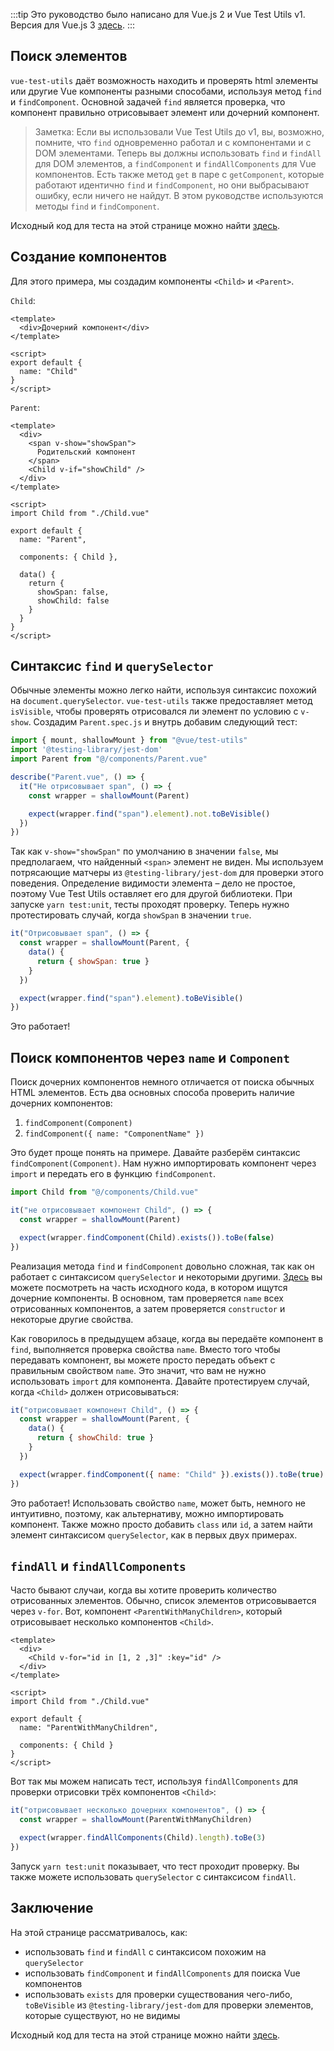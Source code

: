 :::tip Это руководство было написано для Vue.js 2 и Vue Test Utils v1.
Версия для Vue.js 3 [здесь](/v3/ru).
:::

## Поиск элементов

`vue-test-utils` даёт возможность находить и проверять html элементы или другие Vue компоненты разными способами, используя метод `find` и `findComponent`. Основной задачей `find` является проверка, что компонент правильно отрисовывает элемент или дочерний компонент.

> Заметка: Если вы использовали Vue Test Utils до v1, вы, возможно, помните, что `find` одновременно работал и с компонентами и с DOM элементами. Теперь вы должны использовать `find` и `findAll` для DOM элементов, а `findComponent` и `findAllComponents` для Vue компонентов. Есть также метод `get` в паре с `getComponent`, которые работают идентично `find` и `findComponent`, но они выбрасывают ошибку, если ничего не найдут. В этом руководстве используются методы `find` и `findComponent`.

Исходный код для теста на этой странице можно найти [здесь](https://github.com/lmiller1990/vue-testing-handbook/tree/master/demo-app/tests/unit/Parent.spec.js).

## Создание компонентов

Для этого примера, мы создадим компоненты `<Child>` и `<Parent>`.

`Child`: 

```vue
<template>
  <div>Дочерний компонент</div>
</template>

<script>
export default {
  name: "Child"
}
</script>
```

`Parent`:

```vue
<template>
  <div>
    <span v-show="showSpan">
      Родительский компонент
    </span>
    <Child v-if="showChild" />
  </div>
</template>

<script>
import Child from "./Child.vue"

export default {
  name: "Parent",

  components: { Child },

  data() {
    return {
      showSpan: false,
      showChild: false
    }
  }
}
</script>
```

## Синтаксис `find` и `querySelector`

Обычные элементы можно легко найти, используя синтаксис похожий на `document.querySelector`. `vue-test-utils` также предоставляет метод `isVisible`, чтобы проверять отрисовался ли элемент по условию с `v-show`. Создадим `Parent.spec.js` и внутрь добавим следующий тест:

```js
import { mount, shallowMount } from "@vue/test-utils"
import '@testing-library/jest-dom'
import Parent from "@/components/Parent.vue"

describe("Parent.vue", () => {
  it("Не отрисовывает span", () => {
    const wrapper = shallowMount(Parent)

    expect(wrapper.find("span").element).not.toBeVisible()
  })
})
```

Так как `v-show="showSpan"` по умолчанию в значении `false`, мы предполагаем, что найденный `<span>` элемент не виден. Мы используем потрясающие матчеры из `@testing-library/jest-dom` для проверки этого поведения. Определение видимости элемента – дело не простое, поэтому Vue Test Utils оставляет его для другой библиотеки. При запуске `yarn test:unit`, тесты проходят проверку. Теперь нужно протестировать случай, когда `showSpan` в значении `true`.

```js
it("Отрисовывает span", () => {
  const wrapper = shallowMount(Parent, {
    data() {
      return { showSpan: true }
    }
  })

  expect(wrapper.find("span").element).toBeVisible()
})
```

 Это работает!

## Поиск компонентов через `name` и `Component`

Поиск дочерних компонентов немного отличается от поиска обычных HTML элементов. Есть два основных способа проверить наличие дочерних компонентов:

1. `findComponent(Component)`
2. `findComponent({ name: "ComponentName" })`

Это будет проще понять на примере. Давайте разберём синтаксис `findComponent(Component)`. Нам нужно импортировать компонент через `import` и передать его в функцию `findComponent`.

```js
import Child from "@/components/Child.vue"

it("не отрисовывает компонент Child", () => {
  const wrapper = shallowMount(Parent)

  expect(wrapper.findComponent(Child).exists()).toBe(false)
})
```

Реализация метода `find` и `findComponent` довольно сложная, так как он работает с синтаксисом `querySelector` и некоторыми другими. [Здесь](https://github.com/vuejs/vue-test-utils/blob/dev/packages/test-utils/src/find.js) вы можете посмотреть на часть исходного кода, в котором ищутся дочерние компоненты. В основном, там проверяется `name` всех отрисованных компонентов, а затем проверяется `constructor` и некоторые другие свойства. 

Как говорилось в предыдущем абзаце, когда вы передаёте компонент в `find`, выполняется проверка свойства `name`.
Вместо того чтобы передавать компонент, вы можете просто передать объект с правильным свойством `name`. Это значит, что вам не нужно использовать `import` для компонента. Давайте протестируем случай, когда `<Child>` должен отрисовываться:

```js
it("отрисовывает компонент Child", () => {
  const wrapper = shallowMount(Parent, {
    data() {
      return { showChild: true }
    }
  })

  expect(wrapper.findComponent({ name: "Child" }).exists()).toBe(true)
})
```

Это работает! Использовать свойство `name`, может быть, немного не интуитивно, поэтому, как альтернативу, можно импортировать компонент. Также можно просто добавить `class` или `id`, а затем найти элемент синтаксисом `querySelector`, как в первых двух примерах.

## `findAll` и `findAllComponents`

Часто бывают случаи, когда вы хотите проверить количество отрисованных элементов. Обычно, список элементов отрисовывается через `v-for`. Вот, компонент `<ParentWithManyChildren>`, который отрисовывает несколько компонентов `<Child>`.

```vue
<template>
  <div>
    <Child v-for="id in [1, 2 ,3]" :key="id" />
  </div>
</template>

<script>
import Child from "./Child.vue"

export default {
  name: "ParentWithManyChildren",

  components: { Child }
}
</script>
```

Вот так мы можем написать тест, используя `findAllComponents` для проверки отрисовки трёх компонентов `<Child>`:

```js
it("отрисовывает несколько дочерних компонентов", () => {
  const wrapper = shallowMount(ParentWithManyChildren)

  expect(wrapper.findAllComponents(Child).length).toBe(3)
})
```

Запуск `yarn test:unit` показывает, что тест проходит проверку. Вы также можете использовать `querySelector` с синтаксисом `findAll`.

## Заключение

На этой странице рассматривалось, как:

- использовать `find` и `findAll` с синтаксисом похожим на `querySelector`
- использовать `findComponent` и `findAllComponents` для поиска Vue компонентов
- использовать `exists` для проверки существования чего-либо, `toBeVisible` из `@testing-library/jest-dom` для проверки элементов, которые существуют, но не видимы

Исходный код для теста на этой странице можно найти [здесь](https://github.com/lmiller1990/vue-testing-handbook/tree/master/demo-app/tests/unit/Parent.spec.js).

